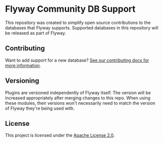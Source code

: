 # Flyway Community DB Support

This repository was created to simplify open source contributions to the databases that Flyway supports.
Supported databases in this repository will be released as part of Flyway. 

## Contributing

Want to add support for a new database? [See our contributing docs for more information](https://documentation.red-gate.com/fd/flyway-community-database-support-233445293.html).

## Versioning

Plugins are versioned independently of Flyway itself. 
The version will be increased appropriately after merging changes to this repo. 
When using these modules, their versions won't necessarily need to match the version of Flyway they're being used with.

## License

This project is licensed under the [Apache License 2.0](https://www.apache.org/licenses/LICENSE-2.0).

